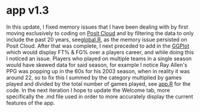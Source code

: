 # app v1.3

In this update, I fixed memory issues that I have been dealing with by first moving exclusively to coding on [Posit Cloud](https://posit.cloud) and by filtering the data to only include the past 20 years, see[global.R](https://github.com/logan-lauton/NBA-Player-HUD/blob/main/iterations/app-v1.3/global.R), as the memory issue persisted on Posit Cloud. After that was complete, I next preceded to add in the [GGPlot](https://ggplot2.tidyverse.org/) which would display FT% & FG% over a players career, and while doing this I noticed an issue. Players who played on multiple teams in a single season would have skewed data for said season, for example I notice Ray Allen's PPG was popping up in the 60s for his 2003 season, when in reality it was around 22, so to fix this I summed by the category multiplied by games played and divided by the total number of games played, see [app.R](https://github.com/logan-lauton/NBA-Player-HUD/blob/main/iterations/app-v1.3/app.R) for the code. In the next iteration I hope to update the Welcome tab, more specifically the .md file used in order to more accurately display the current features of the app. 
